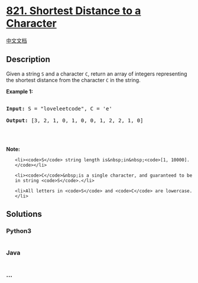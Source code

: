 # [821. Shortest Distance to a Character](https://leetcode.com/problems/shortest-distance-to-a-character)

[中文文档](/solution/0800-0899/0821.Shortest%20Distance%20to%20a%20Character/README.md)

## Description
<p>Given a string <code>S</code>&nbsp;and a character <code>C</code>, return an array of integers representing the shortest distance from the character <code>C</code> in the string.</p>



<p><strong>Example 1:</strong></p>



<pre>

<strong>Input:</strong> S = &quot;loveleetcode&quot;, C = &#39;e&#39;

<strong>Output:</strong> [3, 2, 1, 0, 1, 0, 0, 1, 2, 2, 1, 0]

</pre>



<p>&nbsp;</p>



<p><strong>Note:</strong></p>



<ol>

	<li><code>S</code> string length is&nbsp;in&nbsp;<code>[1, 10000].</code></li>

	<li><code>C</code>&nbsp;is a single character, and guaranteed to be in string <code>S</code>.</li>

	<li>All letters in <code>S</code> and <code>C</code> are lowercase.</li>

</ol>




## Solutions


<!-- tabs:start -->

### **Python3**

```python

```

### **Java**

```java

```

### **...**
```

```

<!-- tabs:end -->